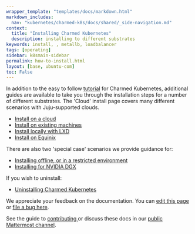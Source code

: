 ```yaml
---
wrapper_template: "templates/docs/markdown.html"
markdown_includes:
  nav: "kubernetes/charmed-k8s/docs/shared/_side-navigation.md"
context:
  title: "Installing Charmed Kubernetes"
  description: installing to different substrates
keywords: install, , metallb, loadbalancer
tags: [operating]
sidebar: k8smain-sidebar
permalink: how-to-install.html
layout: [base, ubuntu-com]
toc: False
---
```


In addition to the easy to follow [tutorial](/kubernetes/charmed-k8s/docs/quickstart) for
Charmed Kubernetes, additional guides are available to take you through the
installation steps for a number of different substrates. The 'Cloud' install
page covers many different scenarios with Juju-supported clouds.

- [Install on a cloud](/kubernetes/charmed-k8s/docs/install-manual)
- [Install on existing machines](/kubernetes/charmed-k8s/docs/install-existing)
- [Install locally with LXD](/kubernetes/charmed-k8s/docs/install-local)
- [Install on Equinix](/kubernetes/charmed-k8s/docs/equinix)

There are also two 'special case' scenarios we provide guidance for:

- [Installing offline, or in a restricted environment](/kubernetes/charmed-k8s/docs/install-offline)
- [Installing for NVIDIA DGX](/kubernetes/charmed-k8s/docs/nvidia-dgx)

If you wish to uninstall:

- [Uninstalling Charmed Kubernetes](/kubernetes/charmed-k8s/docs/uninstall) 

<!-- FEEDBACK -->
<div class="p-notification--information">
  <div class="p-notification__content">
    <p class="p-notification__message">We appreciate your feedback on the documentation. You can
    <a href="https://github.com/charmed-kubernetes/kubernetes-docs/edit/main/pages/k8s/how-to-install.md" >edit this page</a>
    or
    <a href="https://github.com/charmed-kubernetes/kubernetes-docs/issues/new">file a bug here</a>.</p>
    <p>See the guide to <a href="/kubernetes/charmed-k8s/docs/how-to-contribute"> contributing </a> or discuss these docs in our <a href="https://chat.charmhub.io/charmhub/channels/kubernetes"> public Mattermost channel</a>.</p>
  </div>
</div>
